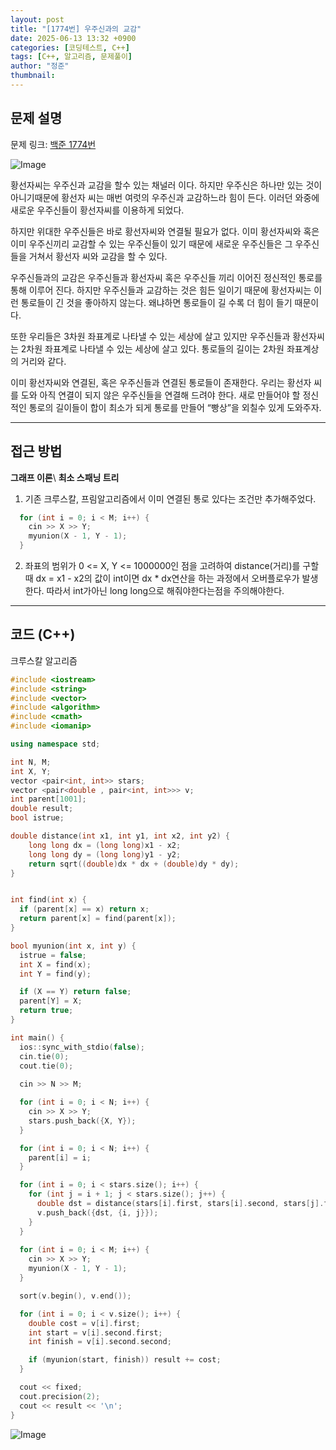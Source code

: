 ```yaml
---
layout: post
title: "[1774번] 우주신과의 교감"
date: 2025-06-13 13:32 +0900
categories: [코딩테스트, C++]
tags: [C++, 알고리즘, 문제풀이]
author: "정준"
thumbnail: 
---
```


## 문제 설명

문제 링크: [백준 1774번](https://www.acmicpc.net/problem/1774)

![Image](https://github.com/user-attachments/assets/49d8b032-0d93-4b08-a4ed-e360aad86bb6)

황선자씨는 우주신과 교감을 할수 있는 채널러 이다. 하지만 우주신은 하나만 있는 것이 아니기때문에 황선자 씨는 매번 여럿의 우주신과 교감하느라 힘이 든다. 이러던 와중에 새로운 우주신들이 황선자씨를 이용하게 되었다.

하지만 위대한 우주신들은 바로 황선자씨와 연결될 필요가 없다. 이미 황선자씨와 혹은 이미 우주신끼리 교감할 수 있는 우주신들이 있기 때문에 새로운 우주신들은 그 우주신들을 거쳐서 황선자 씨와 교감을 할 수 있다.

우주신들과의 교감은 우주신들과 황선자씨 혹은 우주신들 끼리 이어진 정신적인 통로를 통해 이루어 진다. 하지만 우주신들과 교감하는 것은 힘든 일이기 때문에 황선자씨는 이런 통로들이 긴 것을 좋아하지 않는다. 왜냐하면 통로들이 길 수록 더 힘이 들기 때문이다.

또한 우리들은 3차원 좌표계로 나타낼 수 있는 세상에 살고 있지만 우주신들과 황선자씨는 2차원 좌표계로 나타낼 수 있는 세상에 살고 있다. 통로들의 길이는 2차원 좌표계상의 거리와 같다.

이미 황선자씨와 연결된, 혹은 우주신들과 연결된 통로들이 존재한다. 우리는 황선자 씨를 도와 아직 연결이 되지 않은 우주신들을 연결해 드려야 한다. 새로 만들어야 할 정신적인 통로의 길이들이 합이 최소가 되게 통로를 만들어 “빵상”을 외칠수 있게 도와주자.

---

## 접근 방법

**그래프 이론**\\
**최소 스패닝 트리**

1. 기존 크루스칼, 프림알고리즘에서 이미 연결된 통로 있다는 조건만 추가해주었다.

```cpp
  for (int i = 0; i < M; i++) {
    cin >> X >> Y;
    myunion(X - 1, Y - 1);
  }
```

2. 좌표의 범위가 0 <= X, Y <= 1000000인 점을 고려하여 distance(거리)를 구할때 dx = x1 - x2의 값이 int이면 dx * dx연산을 하는 과정에서 오버플로우가 발생한다. 따라서 int가아닌 long long으로 해줘야한다는점을 주의해야한다.
---

## 코드 (C++)

크루스칼 알고리즘
```cpp
#include <iostream>
#include <string>
#include <vector>
#include <algorithm>
#include <cmath>
#include <iomanip>

using namespace std;

int N, M;
int X, Y;
vector <pair<int, int>> stars;
vector <pair<double , pair<int, int>>> v;
int parent[1001];
double result;
bool istrue;

double distance(int x1, int y1, int x2, int y2) {
    long long dx = (long long)x1 - x2;
    long long dy = (long long)y1 - y2;
    return sqrt((double)dx * dx + (double)dy * dy);
}


int find(int x) {
  if (parent[x] == x) return x;
  return parent[x] = find(parent[x]);
}

bool myunion(int x, int y) {
  istrue = false;
  int X = find(x);
  int Y = find(y);

  if (X == Y) return false;
  parent[Y] = X;
  return true;
}

int main() {
  ios::sync_with_stdio(false);
  cin.tie(0);
  cout.tie(0);
  
  cin >> N >> M;

  for (int i = 0; i < N; i++) {
    cin >> X >> Y;
    stars.push_back({X, Y});
  }

  for (int i = 0; i < N; i++) {
    parent[i] = i;
  }

  for (int i = 0; i < stars.size(); i++) {
    for (int j = i + 1; j < stars.size(); j++) {
      double dst = distance(stars[i].first, stars[i].second, stars[j].first, stars[j].second);
      v.push_back({dst, {i, j}});
    }
  }
  
  for (int i = 0; i < M; i++) {
    cin >> X >> Y;
    myunion(X - 1, Y - 1);
  }

  sort(v.begin(), v.end());

  for (int i = 0; i < v.size(); i++) {
    double cost = v[i].first;
    int start = v[i].second.first;
    int finish = v[i].second.second;

    if (myunion(start, finish)) result += cost;
  }

  cout << fixed;
  cout.precision(2);
  cout << result << '\n';
}
```

![Image](https://github.com/user-attachments/assets/0bd82f52-69f8-43bd-b646-b9e80bcb0ea4)